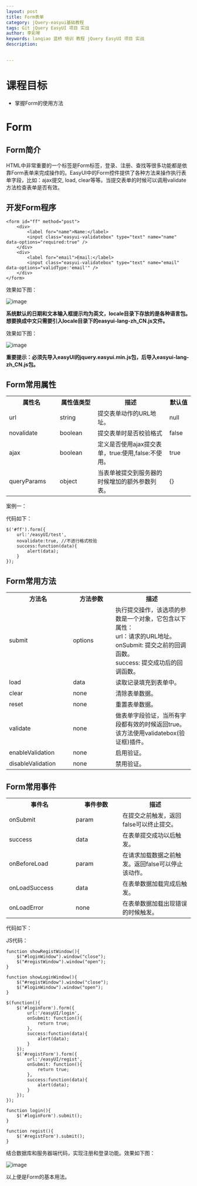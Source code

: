 ```yaml
---
layout: post  
title: Form表单    
category: jQuery-easyui基础教程  
tags: Git jQuery EasyUI 项目 实战  
author: 李彩琴  
keywords: lanqiao 蓝桥 培训 教程 jQuery EasyUI 项目 实战  
description:
  

---
```

# 课程目标

- 掌握Form的使用方法


# Form

## Form简介

  
HTML中非常重要的一个标签是Form标签，登录、注册、查找等很多功能都是依靠Form表单来完成操作的。EasyUI中的Form控件提供了各种方法来操作执行表单字段，比如：ajax提交, load, clear等等。当提交表单的时候可以调用validate方法检查表单是否有效。


## 开发Form程序

```
<form id="ff" method="post">   
    <div>   
        <label for="name">Name:</label>   
        <input class="easyui-validatebox" type="text" name="name" data-options="required:true" />   
    </div>   
    <div>   
        <label for="email">Email:</label>   
        <input class="easyui-validatebox" type="text" name="email" data-options="validType:'email'" />   
    </div>   
</form>  
```
  
效果如下图：

![image](http://i.imgur.com/CEM6GHA.png)

**系统默认的日期和文本输入框提示均为英文，locale目录下存放的是各种语言包。想要换成中文只需要引入locale目录下的easyui-lang-zh_CN.js文件。**

效果如下图：

![image](http://i.imgur.com/66dA5KT.png)

**重要提示：必须先导入easyUI的jquery.easyui.min.js包，后导入easyui-lang-zh_CN.js包。**

## Form常用属性

<table class="table table-bordered table-striped table-condensed">
   <tr>
      <th width="200px">属性名</th>
      <th width="180px">属性值类型</th>
      <th width="600px">描述</th>
      <th width="100px">默认值</th>
   </tr>
   <tr>
      <td>url</td>
	  <td>string</td>
	  <td>提交表单动作的URL地址。</td>
	  <td>null</td>
   </tr>
   <tr>
      <td>novalidate</td>
	  <td>boolean</td>
	  <td>提交表单时是否校验格式</td>
	  <td>false</td>
   </tr>
   <tr>
      <td>ajax</td>
	  <td>boolean</td>
	  <td>定义是否使用ajax提交表单，true:使用,false:不使用。</td>
	  <td>true</td>
   </tr>
   <tr>
      <td>queryParams</td>
	  <td>object</td>
	  <td>当表单被提交到服务器的时候增加的额外参数列表。</td>
	  <td>{}</td>
   </tr>
</table>

案例一：  

代码如下：  

```
$('#ff').form({    
    url:'/easyUI/test', 
    novalidate:true, //不进行格式校验 
    success:function(data){    
        alert(data);    
    }    
}); 
```

## Form常用方法  

<table class="table table-bordered table-striped table-condensed">
   <tr>
      <th width="300px">方法名</th> 
      <th width="300px">方法参数</th> 
      <th width="600px">描述</th>
   </tr>
   <tr>
      <td>submit</td> 
      <td>options</td> 
      <td>执行提交操作，该选项的参数是一个对象，它包含以下属性：<br/>
		url：请求的URL地址。<br/>
		onSubmit: 提交之前的回调函数。<br/>
		success: 提交成功后的回调函数。<br/>
	   </td>
   </tr>
   <tr>
      <td>load</td> 
      <td>data</td> 
      <td>读取记录填充到表单中。</td>
   </tr>
   <tr>
      <td>clear</td> 
      <td>none</td> 
      <td>清除表单数据。</td>
   </tr>
   <tr>
      <td>reset</td> 
      <td>none</td> 
      <td>重置表单数据。</td>
   </tr>
   <tr>
      <td>validate</td> 
      <td>none</td> 
      <td>做表单字段验证，当所有字段都有效的时候返回true。该方法使用validatebox(验证框)插件。</td>
   </tr>
   <tr>
      <td>enableValidation</td> 
      <td>none</td> 
      <td>启用验证。</td>
   </tr> 
   <tr>
      <td>disableValidation</td> 
      <td>none</td> 
      <td>禁用验证。</td>
   </tr>  
</table>  

## Form常用事件

<table class="table table-bordered table-striped table-condensed">
   <tr>
      <th width="300px">事件名</th><th width="300px">事件参数</th><th width="600px">描述</th>
   </tr>
   <tr>
      <td>onSubmit</td><td>param</td><td>在提交之前触发，返回false可以终止提交。</td>
   </tr>
   <tr>
      <td>success</td><td>data</td><td>在表单提交成功以后触发。</td>
   </tr>
   <tr>
      <td>onBeforeLoad</td><td>param</td><td>在请求加载数据之前触发。返回false可以停止该动作。</td>
   </tr>
	<tr>
      <td>onLoadSuccess</td><td>data</td><td>在表单数据加载完成后触发。</td>
   </tr>
	<tr>
      <td>onLoadError</td><td>none</td><td>在表单数据加载出现错误的时候触发。</td>
   </tr>
</table> 

代码如下：

JS代码：

```
function showRegistWindow(){
	$("#loginWindow").window("close");
	$("#registWindow").window("open");
}

function showLoginWindow(){
	$("#registWindow").window("close");
	$("#loginWindow").window("open");
}

$(function(){
	$('#loginForm').form({    
	    url:'/easyUI/login',    
	    onSubmit: function(){    
	        return true; 
	    },    
	    success:function(data){    
	        alert(data);    
	    }    
	}); 
	$('#registForm').form({    
	    url:'/easyUI/regist',    
	    onSubmit: function(){    
	        return true; 
	    },    
	    success:function(data){    
	        alert(data);    
	    }    
	});    
});

function login(){
	$('#loginForm').submit(); 
}

function regist(){
	$('#registForm').submit(); 
} 
```

结合数据库和服务器端代码，实现注册和登录功能。效果如下图：

![image](http://i.imgur.com/DO4nQ0b.png)

以上便是Form的基本用法。





